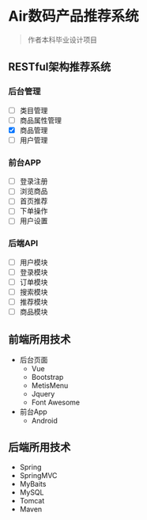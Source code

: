 # Air数码产品推荐系统
> 作者本科毕业设计项目
## RESTful架构推荐系统
### 后台管理
- [ ] 类目管理
- [ ] 商品属性管理
- [X] 商品管理
- [ ] 用户管理
### 前台APP
- [ ] 登录注册
- [ ] 浏览商品
- [ ] 首页推荐
- [ ] 下单操作
- [ ] 用户设置
### 后端API
- [ ] 用户模块
- [ ] 登录模块
- [ ] 订单模块
- [ ] 搜索模块
- [ ] 推荐模块
- [ ] 商品模块
## 前端所用技术
- 后台页面
    - Vue
    - Bootstrap
    - MetisMenu
    - Jquery
    - Font Awesome
- 前台App
    - Android
## 后端所用技术
- Spring
- SpringMVC
- MyBaits
- MySQL
- Tomcat
- Maven 
